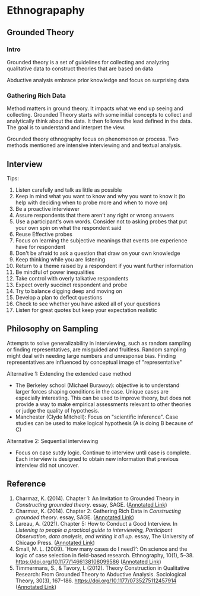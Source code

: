 # Ethnograpaphy

## Grounded Theory

### Intro&#x20;

Grounded theory is a set of guidelines for collecting and analyzing qualitative data to construct theories that are based on data&#x20;

Abductive analysis embrace prior knowledge and focus on surprising data

### Gathering Rich Data&#x20;

Method matters in ground theory. It impacts what we end up seeing and collecting. Grounded Theory starts with some initial concepts to collect and analytically think about the data. It then follows the lead defined in the data. The goal is to understand and interpret the view.&#x20;

Grounded theory ethnography focus on phenomenon or process. Two methods mentioned are intensive interviewing and and textual analysis.&#x20;

## Interview

Tips:&#x20;

1. &#x20;Listen carefully and talk as little as possible&#x20;
2. &#x20;Keep in mind what you want to know and why you want to know it (to help with deciding when to probe more and when to move on)&#x20;
3. &#x20;Be a proactive interviewer&#x20;
4. &#x20;Assure respondents that there aren't any right or wrong answers&#x20;
5. &#x20;Use a participant's own words. Consider not to asking probes that put your own spin on what the respondent said&#x20;
6. Reuse Effective probes&#x20;
7. Focus on learning the subjective meanings that events ore experience have for respondent&#x20;
8. Don't be afraid to ask a question that draw on your own knowledge&#x20;
9. Keep thinking while you are listening&#x20;
10. Return to a theme raised by a respondent if you want further information&#x20;
11. Be mindful of power inequalities&#x20;
12. Take control with overly talkative respondents&#x20;
13. Expect overly succinct respondent and probe&#x20;
14. Try to balance digging deep and moving on&#x20;
15. Develop a plan to deflect questions&#x20;
16. Check to see whether you have asked all of your questions&#x20;
17. Listen for great quotes but keep your expectation realistic

## Philosophy on Sampling&#x20;

Attempts to solve generalizability in interviewing, such as random sampling or finding representatives, are misguided and fruitless. Random sampling might deal with needing large numbers and unresponse bias. Finding representatives are influenced by conceptual image of "representative"&#x20;

Alternative 1: Extending the extended case method&#x20;

* The Berkeley school (Michael Burawoy): objective is to understand larger forces shaping conditions in the case. Unique cases are especially interesting. This can be used to improve theory, but does not provide a way to make empirical assessments relevant to other theories or judge the quality of hypothesis.&#x20;
* Manchester (Clyde Mitchell): Focus on "scientific inference". Case studies can be used to make logical hypothesis (A is doing B because of C)

Alternative 2: Sequential interviewing&#x20;

* Focus on case sutdy logic. Continue to interview until case is complete. Each interview is designed to obtain new information that previous interview did not uncover.&#x20;



## Reference&#x20;

1. Charmaz, K. (2014). Chapter 1: An Invitation to Grounded Theory in _Constructing grounded theory_. essay, SAGE. ([Annotated Link](https://drive.google.com/file/d/1B8pi8SqjpmwU5SlRa-xm5wqonw4plM\_w/view?usp=share\_link))
2. Charmaz, K. (2014). Chapter 2: Gathering Rich Data in _Constructing grounded theory_. essay, SAGE. ([Annotated Link](https://drive.google.com/file/d/1C-H5MPrUrZ6WUc5DHF4JN2YpZkpBxtTT/view?usp=share\_link))
3. Lareau, A. (2021). Chapter 5: How to Conduct a Good Interview. In _Listening to people a practical guide to interviewing, Participant Observation, data analysis, and writing it all up_. essay, The University of Chicago Press. ([Annotated Link](https://drive.google.com/file/d/1g1wwf\_M5hsAALRsgWaWH7E5Wa14urjS6/view?usp=sharing))
4. Small, M. L. (2009). \`How many cases do I need?’: On science and the logic of case selection in field-based research. Ethnography, 10(1), 5–38. https://doi.org/10.1177/1466138108099586 ([Annotated Link](https://drive.google.com/file/d/1BgN--zFhb3vnLxYs4g7i4eby5fj7Pttk/view?usp=sharing))
5. Timmermans, S., & Tavory, I. (2012). Theory Construction in Qualitative Research: From Grounded Theory to Abductive Analysis. Sociological Theory, 30(3), 167–186. https://doi.org/10.1177/0735275112457914 ([Annotated Link](https://drive.google.com/file/d/1-9WvbJBPqdGJBVM0yhCT4XS9zhd3ujmC/view?usp=share\_link))
